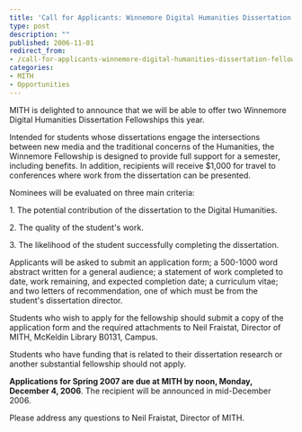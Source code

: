 ```yaml
---
title: 'Call for Applicants: Winnemore Digital Humanities Dissertation Fellowships'
type: post
description: ""
published: 2006-11-01
redirect_from: 
- /call-for-applicants-winnemore-digital-humanities-dissertation-fellowships/
categories:
- MITH
- Opportunities
---
```

MITH is delighted to announce that we will be able to offer two Winnemore Digital Humanities Dissertation Fellowships this year.

Intended for students whose dissertations engage the intersections between new media and the traditional concerns of the Humanities, the Winnemore Fellowship is designed to provide full support for a semester, including benefits. In addition, recipients will receive \$1,000 for travel to conferences where work from the dissertation can be presented.

Nominees will be evaluated on three main criteria:

1\. The potential contribution of the dissertation to the Digital Humanities.

2\. The quality of the student's work.

3\. The likelihood of the student successfully completing the dissertation.

Applicants will be asked to submit an application form; a 500-1000 word abstract written for a general audience; a statement of work completed to date, work remaining, and expected completion date; a curriculum vitae; and two letters of recommendation, one of which must be from the student's dissertation director.

Students who wish to apply for the fellowship should submit a copy of the application form and the required attachments to Neil Fraistat, Director of MITH, McKeldin Library B0131, Campus.

Students who have funding that is related to their dissertation research or another substantial fellowship should not apply.

**Applications for Spring 2007 are due at MITH by noon, Monday, December 4, 2006**. The recipient will be announced in mid-December 2006.

Please address any questions to Neil Fraistat, Director of MITH.
